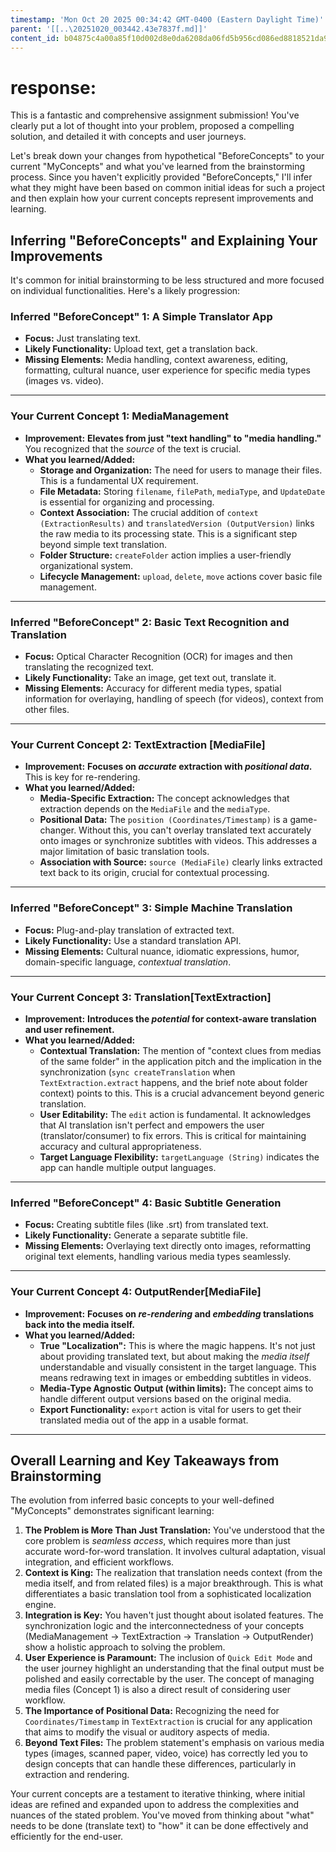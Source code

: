 ```yaml
---
timestamp: 'Mon Oct 20 2025 00:34:42 GMT-0400 (Eastern Daylight Time)'
parent: '[[..\20251020_003442.43e7837f.md]]'
content_id: b04875c4a00a85f10d002d8e0da6208da06fd5b956cd086ed8818521da95b9a5
---
```


# response:

This is a fantastic and comprehensive assignment submission! You've clearly put a lot of thought into your problem, proposed a compelling solution, and detailed it with concepts and user journeys.

Let's break down your changes from hypothetical "BeforeConcepts" to your current "MyConcepts" and what you've learned from the brainstorming process. Since you haven't explicitly provided "BeforeConcepts," I'll infer what they might have been based on common initial ideas for such a project and then explain how your current concepts represent improvements and learning.

## Inferring "BeforeConcepts" and Explaining Your Improvements

It's common for initial brainstorming to be less structured and more focused on individual functionalities. Here's a likely progression:

### Inferred "BeforeConcept" 1: A Simple Translator App

* **Focus:** Just translating text.
* **Likely Functionality:** Upload text, get a translation back.
* **Missing Elements:** Media handling, context awareness, editing, formatting, cultural nuance, user experience for specific media types (images vs. video).

***

### Your Current Concept 1: MediaManagement

* **Improvement:** **Elevates from just "text handling" to "media handling."** You recognized that the *source* of the text is crucial.
* **What you learned/Added:**
  * **Storage and Organization:** The need for users to manage their files. This is a fundamental UX requirement.
  * **File Metadata:** Storing `filename`, `filePath`, `mediaType`, and `UpdateDate` is essential for organizing and processing.
  * **Context Association:** The crucial addition of `context (ExtractionResults)` and `translatedVersion (OutputVersion)` links the raw media to its processing state. This is a significant step beyond simple text translation.
  * **Folder Structure:** `createFolder` action implies a user-friendly organizational system.
  * **Lifecycle Management:** `upload`, `delete`, `move` actions cover basic file management.

***

### Inferred "BeforeConcept" 2: Basic Text Recognition and Translation

* **Focus:** Optical Character Recognition (OCR) for images and then translating the recognized text.
* **Likely Functionality:** Take an image, get text out, translate it.
* **Missing Elements:** Accuracy for different media types, spatial information for overlaying, handling of speech (for videos), context from other files.

***

### Your Current Concept 2: TextExtraction \[MediaFile]

* **Improvement:** **Focuses on *accurate* extraction with *positional data*.** This is key for re-rendering.
* **What you learned/Added:**
  * **Media-Specific Extraction:** The concept acknowledges that extraction depends on the `MediaFile` and the `mediaType`.
  * **Positional Data:** The `position (Coordinates/Timestamp)` is a game-changer. Without this, you can't overlay translated text accurately onto images or synchronize subtitles with videos. This addresses a major limitation of basic translation tools.
  * **Association with Source:** `source (MediaFile)` clearly links extracted text back to its origin, crucial for contextual processing.

***

### Inferred "BeforeConcept" 3: Simple Machine Translation

* **Focus:** Plug-and-play translation of extracted text.
* **Likely Functionality:** Use a standard translation API.
* **Missing Elements:** Cultural nuance, idiomatic expressions, humor, domain-specific language, *contextual translation*.

***

### Your Current Concept 3: Translation\[TextExtraction]

* **Improvement:** **Introduces the *potential* for context-aware translation and user refinement.**
* **What you learned/Added:**
  * **Contextual Translation:** The mention of "context clues from medias of the same folder" in the application pitch and the implication in the synchronization (`sync createTranslation` when `TextExtraction.extract` happens, and the brief note about folder context) points to this. This is a crucial advancement beyond generic translation.
  * **User Editability:** The `edit` action is fundamental. It acknowledges that AI translation isn't perfect and empowers the user (translator/consumer) to fix errors. This is critical for maintaining accuracy and cultural appropriateness.
  * **Target Language Flexibility:** `targetLanguage (String)` indicates the app can handle multiple output languages.

***

### Inferred "BeforeConcept" 4: Basic Subtitle Generation

* **Focus:** Creating subtitle files (like .srt) from translated text.
* **Likely Functionality:** Generate a separate subtitle file.
* **Missing Elements:** Overlaying text directly onto images, reformatting original text elements, handling various media types seamlessly.

***

### Your Current Concept 4: OutputRender\[MediaFile]

* **Improvement:** **Focuses on *re-rendering* and *embedding* translations back into the media itself.**
* **What you learned/Added:**
  * **True "Localization":** This is where the magic happens. It's not just about providing translated text, but about making the *media itself* understandable and visually consistent in the target language. This means redrawing text in images or embedding subtitles in videos.
  * **Media-Type Agnostic Output (within limits):** The concept aims to handle different output versions based on the original media.
  * **Export Functionality:** `export` action is vital for users to get their translated media out of the app in a usable format.

***

## Overall Learning and Key Takeaways from Brainstorming

The evolution from inferred basic concepts to your well-defined "MyConcepts" demonstrates significant learning:

1. **The Problem is More Than Just Translation:** You've understood that the core problem is *seamless access*, which requires more than just accurate word-for-word translation. It involves cultural adaptation, visual integration, and efficient workflows.
2. **Context is King:** The realization that translation needs context (from the media itself, and from related files) is a major breakthrough. This is what differentiates a basic translation tool from a sophisticated localization engine.
3. **Integration is Key:** You haven't just thought about isolated features. The synchronization logic and the interconnectedness of your concepts (MediaManagement -> TextExtraction -> Translation -> OutputRender) show a holistic approach to solving the problem.
4. **User Experience is Paramount:** The inclusion of `Quick Edit Mode` and the user journey highlight an understanding that the final output must be polished and easily correctable by the user. The concept of managing media files (Concept 1) is also a direct result of considering user workflow.
5. **The Importance of Positional Data:** Recognizing the need for `Coordinates/Timestamp` in `TextExtraction` is crucial for any application that aims to modify the visual or auditory aspects of media.
6. **Beyond Text Files:** The problem statement's emphasis on various media types (images, scanned paper, video, voice) has correctly led you to design concepts that can handle these differences, particularly in extraction and rendering.

Your current concepts are a testament to iterative thinking, where initial ideas are refined and expanded upon to address the complexities and nuances of the stated problem. You've moved from thinking about "what" needs to be done (translate text) to "how" it can be done effectively and efficiently for the end-user.
